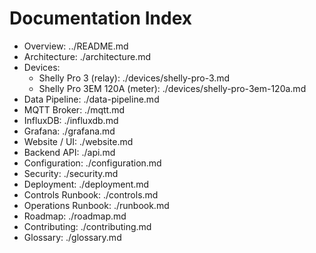 # Documentation Index

- Overview: ../README.md
- Architecture: ./architecture.md
- Devices:
  - Shelly Pro 3 (relay): ./devices/shelly-pro-3.md
  - Shelly Pro 3EM 120A (meter): ./devices/shelly-pro-3em-120a.md
- Data Pipeline: ./data-pipeline.md
- MQTT Broker: ./mqtt.md
- InfluxDB: ./influxdb.md
- Grafana: ./grafana.md
- Website / UI: ./website.md
- Backend API: ./api.md
- Configuration: ./configuration.md
- Security: ./security.md
- Deployment: ./deployment.md
- Controls Runbook: ./controls.md
- Operations Runbook: ./runbook.md
- Roadmap: ./roadmap.md
- Contributing: ./contributing.md
- Glossary: ./glossary.md

